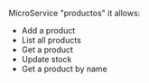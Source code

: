MicroService "productos" it allows:
- Add a product
- List all products
- Get a product
- Update stock
- Get a product by name

